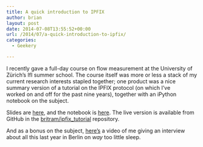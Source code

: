 ```yaml
---
title: A quick introduction to IPFIX
author: brian
layout: post
date: 2014-07-08T13:55:52+00:00
url: /2014/07/a-quick-introduction-to-ipfix/
categories:
  - Geekery

---
```

I recently gave a full-day course on flow measurement at the University of Zürich&#8217;s IfI summer school. The course itself was more or less a stack of my current research interests stapled together; one product was a nice summary version of a tutorial on the IPFIX protocol (on which I&#8217;ve worked on and off for the past nine years), together with an iPython notebook on the subject.

Slides are [here][1], and the notebook is [here][2]. The live version is available from GitHub in the [britram/ipfix_tutorial][3] repository.

And as a bonus on the subject, [here&#8217;s][4] a video of me giving an interview about all this last year in Berlin on _way_ too little sleep.

 [1]: https://trammell.ch/wp-content/uploads/2014/07/ipfix-short.pdf
 [2]: http://nbviewer.ipython.org/github/britram/ipfix-tutorial/blob/master/notebooks/Introducing%20IPFIX.ipynb
 [3]: https://github.com/britram/ipfix-tutorial
 [4]: https://www.youtube.com/watch?v=bMF3coSAl0s